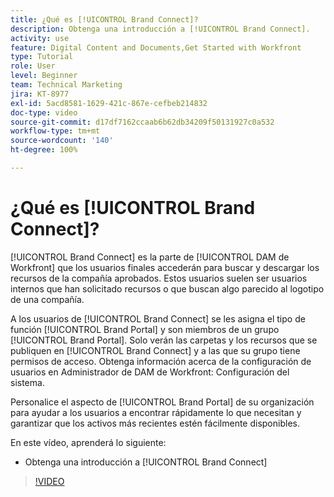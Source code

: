 ```yaml
---
title: ¿Qué es [!UICONTROL Brand Connect]?
description: Obtenga una introducción a [!UICONTROL Brand Connect].
activity: use
feature: Digital Content and Documents,Get Started with Workfront
type: Tutorial
role: User
level: Beginner
team: Technical Marketing
jira: KT-8977
exl-id: 5acd8581-1629-421c-867e-cefbeb214832
doc-type: video
source-git-commit: d17df7162ccaab6b62db34209f50131927c0a532
workflow-type: tm+mt
source-wordcount: '140'
ht-degree: 100%

---
```


# ¿Qué es [!UICONTROL Brand Connect]?

[!UICONTROL Brand Connect] es la parte de [!UICONTROL DAM de Workfront] que los usuarios finales accederán para buscar y descargar los recursos de la compañía aprobados. Estos usuarios suelen ser usuarios internos que han solicitado recursos o que buscan algo parecido al logotipo de una compañía.

A los usuarios de [!UICONTROL Brand Connect] se les asigna el tipo de función [!UICONTROL Brand Portal] y son miembros de un grupo [!UICONTROL Brand Portal]. Solo verán las carpetas y los recursos que se publiquen en [!UICONTROL Brand Connect] y a las que su grupo tiene permisos de acceso. Obtenga información acerca de la configuración de usuarios en Administrador de DAM de Workfront: Configuración del sistema.

<!-- Need the cross-reference link to other LP, mentioned above -->

Personalice el aspecto de [!UICONTROL Brand Portal] de su organización para ayudar a los usuarios a encontrar rápidamente lo que necesitan y garantizar que los activos más recientes estén fácilmente disponibles.

En este vídeo, aprenderá lo siguiente:

* Obtenga una introducción a [!UICONTROL Brand Connect]

>[!VIDEO](https://video.tv.adobe.com/v/3419033/?quality=12&learn=on&enablevpops&captions=spa)

<!-- Learn more graphic and link to article, below
* Workfront DAM within Workfront
 -->
